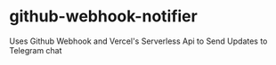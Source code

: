 # github-webhook-notifier
Uses Github Webhook and Vercel's Serverless Api to Send Updates to Telegram chat
